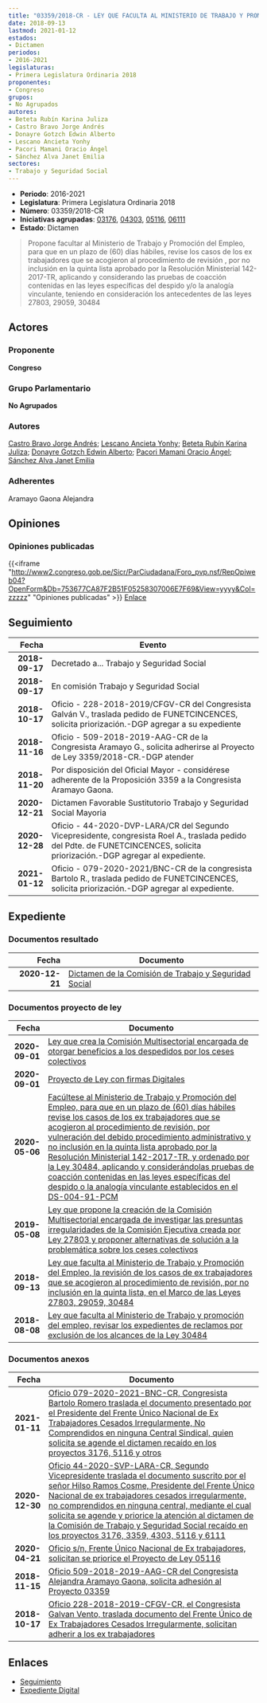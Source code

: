 ```yaml
---
title: "03359/2018-CR - LEY QUE FACULTA AL MINISTERIO DE TRABAJO Y PROMOCIÓN DEL EMPLEO, LA REVISIÓN DE LOS CASOS DE EX TRABAJADORES QUE SE ACOGIERON AL PROCEDIMIENTO DE REVISIÓN, POR NO INCLUSIÓN EN LA QUINTA LISTA, EN EL MARCO DE LAS LEYES 27803, 29059, 30484"
date: 2018-09-13
lastmod: 2021-01-12
estados:
- Dictamen
periodos:
- 2016-2021
legislaturas:
- Primera Legislatura Ordinaria 2018
proponentes:
- Congreso
grupos:
- No Agrupados
autores:
- Beteta Rubín Karina Juliza
- Castro Bravo Jorge Andrés
- Donayre Gotzch Edwin Alberto
- Lescano Ancieta Yonhy
- Pacori Mamani Oracio Ángel
- Sánchez Alva Janet Emilia
sectores:
- Trabajo y Seguridad Social
---
```

- **Periodo**: 2016-2021
- **Legislatura**: Primera Legislatura Ordinaria 2018
- **Número**: 03359/2018-CR
- **Iniciativas agrupadas**: [03176](../../03100/03176), [04303](../../04300/04303), [05116](../../05100/05116), [06111](../../06100/06111)
- **Estado**: Dictamen

> Propone facultar al Ministerio de Trabajo y Promoción del Empleo, para que en un plazo de (60) días hábiles, revise los casos de los ex trabajadores que se acogieron al procedimiento de revisión , por no inclusión en la quinta lista aprobado por la Resolución Ministerial 142-2017-TR, aplicando y considerando las pruebas de coacción contenidas en las leyes específicas del despido y/o la analogía vinculante, teniendo en consideración los antecedentes de las leyes 27803, 29059, 30484


## Actores

### Proponente

**Congreso**

### Grupo Parlamentario

**No Agrupados**

### Autores

[Castro Bravo Jorge Andrés](mailto:mailto:jacastro@congreso.gob.pe); [Lescano Ancieta Yonhy](mailto:mailto:ylescano@congreso.gob.pe); [Beteta Rubín Karina Juliza](mailto:mailto:kbeteta@congreso.gob.pe); [Donayre Gotzch Edwin Alberto](mailto:mailto:edonayre@congreso.gob.pe); [Pacori Mamani Oracio Ángel](mailto:mailto:opacori@congreso.gob.pe); [Sánchez Alva Janet Emilia](mailto:mailto:jsancheza@congreso.gob.pe)

### Adherentes

Aramayo Gaona Alejandra

## Opiniones

### Opiniones publicadas

{{<iframe "http://www2.congreso.gob.pe/Sicr/ParCiudadana/Foro_pvp.nsf/RepOpiweb04?OpenForm&Db=753677CA87F2B51F05258307006E7F69&View=yyyy&Col=zzzzz" "Opiniones publicadas" >}}
[Enlace](http://www2.congreso.gob.pe/Sicr/ParCiudadana/Foro_pvp.nsf/RepOpiweb04?OpenForm&Db=753677CA87F2B51F05258307006E7F69&View=yyyy&Col=zzzzz)


## Seguimiento

| Fecha | Evento |
|------:|--------|
| **2018-09-17** | Decretado a... Trabajo y Seguridad Social |
| **2018-09-17** | En comisión Trabajo y Seguridad Social |
| **2018-10-17** | Oficio - 228-2018-2019/CFGV-CR del Congresista Galván V., traslada pedido de FUNETCINCENCES, solicita priorización.-DGP agregar a su expediente |
| **2018-11-16** | Oficio - 509-2018-2019-AAG-CR de la Congresista Aramayo G., solicita adherirse al Proyecto de Ley 3359/2018-CR.-DGP atender |
| **2018-11-20** | Por disposición del Oficial Mayor - considérese adherente de la Proposición 3359 a la Congresista Aramayo Gaona. |
| **2020-12-21** | Dictamen Favorable Sustitutorio Trabajo y Seguridad Social Mayoria |
| **2020-12-28** | Oficio - 44-2020-DVP-LARA/CR del Segundo Vicepresidente, congresista Roel A., traslada pedido del Pdte. de FUNETCINCENCES, solicita priorización.-DGP agregar al expediente. |
| **2021-01-12** | Oficio - 079-2020-2021/BNC-CR de la congresista Bartolo R., traslada pedido de FUNETCINCENCES, solicita priorización.-DGP agregar al expediente. |

## Expediente

### Documentos resultado

| Fecha | Documento |
|------:|-----------|
| **2020-12-21** | [Dictamen de la Comisión de Trabajo y Seguridad Social](http://www.leyes.congreso.gob.pe/Documentos/2016_2021/Dictamenes/Proyectos_de_Ley/03176DC22MAY-20201221.pdf) |

### Documentos proyecto de ley

| Fecha | Documento |
|------:|-----------|
| **2020-09-01** | [Ley que crea la Comisión Multisectorial encargada de otorgar beneficios a los despedidos por los ceses colectivos](http://www.leyes.congreso.gob.pe/Documentos/2016_2021/Proyectos_de_Ley_y_de_Resoluciones_Legislativas/PL06111-20200901.pdf) |
| **2020-09-01** | [Proyecto de Ley con firmas Digitales](http://www.leyes.congreso.gob.pe/Documentos/2016_2021/Proyectos_de_Ley_y_de_Resoluciones_Legislativas/Proyectos_Firmas_digitales/PL06111.pdf) |
| **2020-05-06** | [Facúltese al Ministerio de Trabajo y Promoción del Empleo, para que en un plazo de (60) días hábiles revise los casos de los ex trabajadores que se acogieron al procedimiento de revisión, por vulneración del debido procedimiento administrativo y no inclusión en la quinta lista aprobado por la Resolución Ministerial 142-2017-TR, y ordenado por la Ley 30484, aplicando y considerándolas pruebas de coacción contenidas en las leyes específicas del despido o la analogía vinculante establecidos en el DS-004-91-PCM](http://www.leyes.congreso.gob.pe/Documentos/2016_2021/Proyectos_de_Ley_y_de_Resoluciones_Legislativas/PL05116_20200506.pdf) |
| **2019-05-08** | [Ley que propone la creación de la Comisión Multisectorial encargada de investigar las presuntas irregularidades de la Comisión Ejecutiva creada por Ley 27803 y proponer alternativas de solución a la problemática sobre los ceses colectivos](http://www.leyes.congreso.gob.pe/Documentos/2016_2021/Proyectos_de_Ley_y_de_Resoluciones_Legislativas/PL0430320190508.pdf) |
| **2018-09-13** | [Ley que faculta al Ministerio de Trabajo y Promoción del Empleo, la revisión de los casos de ex trabajadores que se acogieron al procedimiento de revisión, por no inclusión en la quinta lista, en el Marco de las Leyes 27803, 29059, 30484](http://www.leyes.congreso.gob.pe/Documentos/2016_2021/Proyectos_de_Ley_y_de_Resoluciones_Legislativas/PL0335920180913..PDF) |
| **2018-08-08** | [Ley que faculta al Ministerio de Trabajo y promoción del empleo, revisar los expedientes de reclamos por exclusión de los alcances de la Ley 30484](http://www.leyes.congreso.gob.pe/Documentos/2016_2021/Proyectos_de_Ley_y_de_Resoluciones_Legislativas/PL0317620180808.pdf) |

### Documentos anexos

| Fecha | Documento |
|------:|-----------|
| **2021-01-11** | [Oficio 079-2020-2021-BNC-CR, Congresista Bartolo Romero traslada el documento presentado por el Presidente del Frente Único Nacional de Ex Trabajadores Cesados Irregularmente, No Comprendidos en ninguna Central Sindical, quien solicita se agende el dictamen recaído en los proyectos 3176, 5116 y otros](http://www.leyes.congreso.gob.pe/Documentos/2016_2021/Oficios/Grupos_Parlamentarios/OFICIO-079-2020-2021-BNC-CR.pdf) |
| **2020-12-30** | [Oficio 44-2020-SVP-LARA-CR, Segundo Vicepresidente traslada el documento suscrito por el señor Hilso Ramos Cosme, Presidente del Frente Único Nacional de ex trabajadores cesados irregularmente, no comprendidos en ninguna central, mediante el cual solicita se agende y priorice la atención al dictamen de la Comisión de Trabajo y Seguridad Social recaído en los proyectos 3176, 3359, 4303, 5116 y 6111](http://www.leyes.congreso.gob.pe/Documentos/2016_2021/Oficios/Congresistas/OFICIO-44-2020-SVP-LARA-CR.pdf) |
| **2020-04-21** | [Oficio s/n, Frente Único Nacional de Ex trabajadores, solicitan se priorice el Proyecto de Ley 05116](http://www.leyes.congreso.gob.pe/Documentos/2016_2021/Oficios/Otras_Instituciones/OFICIO-S-N-PROYECTO-05116.pdf) |
| **2018-11-15** | [Oficio 509-2018-2019-AAG-CR del Congresista Alejandra Aramayo Gaona, solicita adhesión al Proyecto 03359](http://www.leyes.congreso.gob.pe/Documentos/2016_2021/Oficios/Congresistas/OFICIO-509-2018-2019-AAG-CR.pdf) |
| **2018-10-17** | [Oficio 228-2018-2019-CFGV-CR, el Congresista Galvan Vento, traslada documento del Frente Único de Ex Trabajadores Cesados Irregularmente, solicitan adherir a los ex trabajadores](http://www.leyes.congreso.gob.pe/Documentos/2016_2021/Oficios/Congresistas/OFICIO-228-2018-2019-CFGV-CR.pdf) |

## Enlaces

- [Seguimiento](http://www2.congreso.gob.pe/Sicr/TraDocEstProc/CLProLey2016.nsf/f7fff46988ca05b1052578e100829cc7/4cac448489ed3dff05258307006a1770?OpenDocument)
- [Expediente Digital](http://www2.congreso.gob.pe/Sicr/TraDocEstProc/Expvirt_2011.nsf/visbusqptramdoc1621/03359?opendocument)

